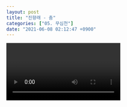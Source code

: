 ```yaml
---
layout: post
title: "진향래 - 춤"
categories: ["05. 무심천"]
date: "2021-06-08 02:12:47 +0900"
---
```

<video class="post-video" controls>

    <source src='{{ "assets/videos/05. 무심천/06.mp4" | relative_url }}'
            type="video/mp4">

    Sorry, your browser doesn't support embedded videos.
</video>
